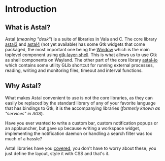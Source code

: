# Introduction

## What is Astal?

Astal (_meaning "desk"_) is a suite of libraries in Vala and C.
The core library [astal3](https://aylur.github.io/libastal/astal3) and
[astal4](https://aylur.github.io/libastal/astal4) (not yet available)
has some Gtk widgets that come packaged,
the most important one being the [Window](https://aylur.github.io/libastal/astal3/class.Window.html) which is the main toplevel component using [gtk-layer-shell](https://github.com/wmww/gtk-layer-shell).
This is what allows us to use Gtk as shell components on Wayland.
The other part of the core library [astal-io](https://aylur.github.io/libastal/astal-io)
which contains some utility GLib shortcut for running external processes,
reading, writing and monitoring files, timeout and interval functions.

## Why Astal?

What makes Astal convenient to use is not the core libraries, as they can easily be replaced
by the standard library of any of your favorite language that has bindings to Gtk, it is the
accompanying libraries (_formerly known as "services" in AGS_).

Have you ever wanted to write a custom bar, custom notification popups
or an applauncher, but gave up because writing a workspace widget,
implementing the notification daemon or handling a search filter was too much of a hassle?

Astal libraries have you [covered](../libraries/references#astal-libraries), you don't have to worry about these,
you just define the layout, style it with CSS and that's it.
